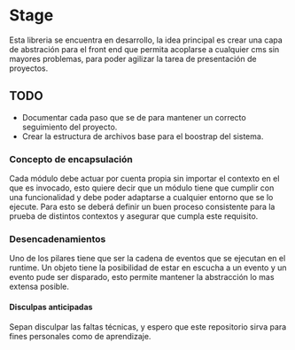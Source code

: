 # Stage

Esta libreria se encuentra en desarrollo, la idea principal es crear una capa de abstración para el front end
que permita acoplarse a cualquier cms sin mayores problemas, para poder agilizar la tarea de presentación de proyectos.


## TODO
- Documentar cada paso que se de para mantener un correcto seguimiento del proyecto.
- Crear la estructura de archivos base para el boostrap del sistema.


### Concepto de encapsulación

Cada módulo debe actuar por cuenta propia sin importar el contexto en el que es invocado, esto quiere decir que un módulo tiene que cumplir con una funcionalidad y debe poder adaptarse a cualquier entorno que se lo ejecute. Para esto se deberá definir un buen proceso consistente para la prueba de distintos contextos y asegurar que cumpla este requisito.


### Desencadenamientos

Uno de los pilares tiene que ser la cadena de eventos que se ejecutan en el runtime. Un objeto tiene la posibilidad de estar en escucha a un evento y un evento pude ser disparado, esto permite mantener la abstracción lo mas extensa posible.


#### Disculpas anticipadas

Sepan disculpar las faltas técnicas, y espero que este repositorio sirva para fines personales como de aprendizaje.
